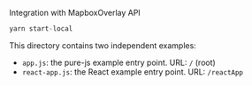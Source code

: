 Integration with MapboxOverlay API

```js
yarn start-local
```

This directory contains two independent examples:
- `app.js`: the pure-js example entry point. URL: `/` (root)
- `react-app.js`: the React example entry point. URL: `/reactApp`